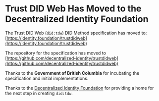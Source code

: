 # Trust DID Web Has Moved to the Decentralized Identity Foundation

The Trust DID Web (`did:tdw`) DID Method specification has moved to: [https://identity.foundation/trustdidweb](https://identity.foundation/trustdidweb)

The repository for the specification has moved to [https://github.com/decentralized-identity/trustdidweb](https://github.com/decentralized-identity/trustdidweb)

Thanks to the **Government of British Columbia** for incubating the specification and initial implementations.

Thanks to the [Decentralized Identity Foundation](https://identity.foundation/) for providing a home for the next step in creating `did:tdw`.
